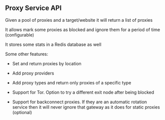 ## Proxy Service API

Given a pool of proxies and a target/website it will return a list of proxies

It allows mark some proxies as blocked and ignore them for a period of time (configurable)

It stores some stats in a Redis database as well

Some other features:

- Set and return proxies by location

- Add proxy providers

- Add proxy types and return only proxies of a specific type

- Support for Tor. Option to try a different exit node after being blocked

- Support for backconnect proxies. If they are an automatic rotation service then it will never ignore that gateway as it does for static proxies (optional)
